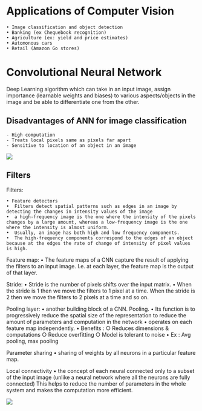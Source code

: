 # Applications of Computer Vision

    • Image classification and object detection
    • Banking (ex Chequebook recognition)
    • Agriculture (ex: yield and price estimates)
    • Automonous cars 
    • Retail (Amazon Go stores)

# Convolutional Neural Network
Deep Learning algorithm which can take in an input image, assign importance (learnable weights and biases) to various aspects/objects in the image and be able to differentiate one from the other.

## Disadvantages of ANN for image classification

    - High computation
    - Treats local pixels same as pixels far apart
    - Sensitive to location of an object in an image


![](../2022-02-07-11-36-21.png)



## Filters

Filters:

	• Feature detectors
	•  Filters detect spatial patterns such as edges in an image by detecting the changes in intensity values of the image
	•  a high-frequency image is the one where the intensity of the pixels changes by a large amount, whereas a low-frequency image is the one where the intensity is almost uniform.
	•  Usually, an image has both high and low frequency components.
	•  The high-frequency components correspond to the edges of an object because at the edges the rate of change of intensity of pixel values is high.

Feature map:
	• The feature maps of a CNN capture the result of applying the filters to an input image. I.e. at each layer, the feature map is the output of that layer.

Stride:
	• Stride is the number of pixels shifts over the input matrix. 
	• When the stride is 1 then we move the filters to 1 pixel at a time. When the stride is 2 then we move the filters to 2 pixels at a time and so on.

Pooling layer:
	• another building block of a CNN. Pooling. 
	• Its function is to progressively reduce the spatial size of the representation to reduce the amount of parameters and computation in the network
	• operates on each feature map independently.
	• Benefits :
		○ Reduces dimensions & computations
		○ Reduce overfitting
		○ Model is tolerant to noise
	• Ex : Avg pooling, max pooling
		

Parameter sharing
	• sharing of weights by all neurons in a particular feature map.
	
Local connectivity 
	• the concept of each neural connected only to a subset of the input image (unlike a neural network where all the neurons are fully connected)
This helps to reduce the number of parameters in the whole system and makes the computation more efficient.

![](../2022-02-07-13-55-08.png)
